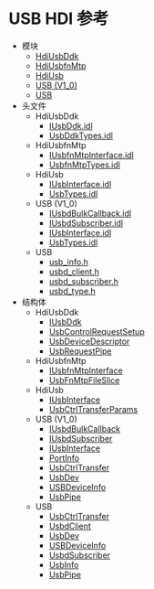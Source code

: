 # USB HDI 参考

- 模块
    - [HdiUsbDdk](_hdi_usb_ddk.md)
    - [HdiUsbfnMtp](_hdi_usbfn_mtp.md)
    - [HdiUsb](_hdi_usb.md)
    - [USB (V1_0)](_u_s_b_v10.md)
    - [USB](_u_s_b.md)
- 头文件
    - HdiUsbDdk
        - [IUsbDdk.idl](_i_usb_ddk_8idl.md)
        - [UsbDdkTypes.idl](_usb_ddk_types_8idl.md)
    - HdiUsbfnMtp
        - [IUsbfnMtpInterface.idl](_i_usbfn_mtp_interface_8idl.md)
        - [UsbfnMtpTypes.idl](_usbfn_mtp_types_8idl.md)
    - HdiUsb
        - [IUsbInterface.idl](_i_usb_interface_8idl_v11.md)
        - [UsbTypes.idl](_usb_types_8idl_v11.md)
    - USB (V1_0)
        - [IUsbdBulkCallback.idl](_i_usbd_bulk_callback_8idl_v10.md)
        - [IUsbdSubscriber.idl](_i_usbd_subscriber_8idl_v10.md)
        - [IUsbInterface.idl](_i_usb_interface_8idl_v10.md)
        - [UsbTypes.idl](_usb_types_8idl_v10.md)
    - USB
        - [usb_info.h](usb__info_8h.md)
        - [usbd_client.h](usbd__client_8h.md)
        - [usbd_subscriber.h](usbd__subscriber_8h.md)
        - [usbd_type.h](usbd__type_8h.md)
- 结构体
    - HdiUsbDdk
        - [IUsbDdk](interface_i_usb_ddk.md)
        - [UsbControlRequestSetup](_usb_control_request_setup.md)
        - [UsbDeviceDescriptor](_usb_device_descriptor.md)
        - [UsbRequestPipe](_usb_request_pipe.md)
    - HdiUsbfnMtp
        - [IUsbfnMtpInterface](interface_i_usbfn_mtp_interface.md)
        - [UsbFnMtpFileSlice](_usb_fn_mtp_file_slice.md)
    - HdiUsb
        - [IUsbInterface](interface_i_usb_interface_v11.md)
        - [UsbCtrlTransferParams](_usb_ctrl_transfer_params_v11.md)
    - USB (V1_0)
        - [IUsbdBulkCallback](interface_i_usbd_bulk_callback_v10.md)
        - [IUsbdSubscriber](interface_i_usbd_subscriber_v10.md)
        - [IUsbInterface](interface_i_usb_interface_v10.md)
        - [PortInfo](_port_info_v10.md)
        - [UsbCtrlTransfer](_usb_ctrl_transfer_v10.md)
        - [UsbDev](_usb_dev_v10.md)
        - [USBDeviceInfo](_u_s_b_device_info_v10.md)
        - [UsbPipe](_usb_pipe_v10.md)
    - USB
        - [UsbCtrlTransfer](_o_h_o_s_1_1_u_s_b_1_1_usb_ctrl_transfer.md)
        - [UsbdClient](_o_h_o_s_1_1_u_s_b_1_1_usbd_client.md)
        - [UsbDev](_o_h_o_s_1_1_u_s_b_1_1_usb_dev.md)
        - [USBDeviceInfo](_o_h_o_s_1_1_u_s_b_1_1_u_s_b_device_info.md)
        - [UsbdSubscriber](_o_h_o_s_1_1_u_s_b_1_1_usbd_subscriber.md)
        - [UsbInfo](_o_h_o_s_1_1_u_s_b_1_1_usb_info.md)
        - [UsbPipe](_o_h_o_s_1_1_u_s_b_1_1_usb_pipe.md)
